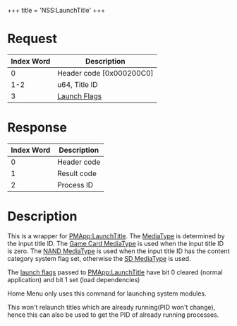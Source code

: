 +++
title = 'NSS:LaunchTitle'
+++

# Request

| Index Word | Description                                               |
|------------|-----------------------------------------------------------|
| 0          | Header code \[0x000200C0\]                                |
| 1-2        | u64, Title ID                                             |
| 3          | [Launch Flags](PMApp:LaunchTitle#launch_flags "wikilink") |

# Response

| Index Word | Description |
|------------|-------------|
| 0          | Header code |
| 1          | Result code |
| 2          | Process ID  |

# Description

This is a wrapper for [PMApp:LaunchTitle](PMApp:LaunchTitle "wikilink").
The [MediaType](Filesystem_services#mediatype "wikilink") is determined
by the input title ID. The [Game Card
MediaType](Filesystem_services#mediatype "wikilink") is used when the
input title ID is zero. The [NAND
MediaType](Filesystem_services#mediatype "wikilink") is used when the
input title ID has the content category system flag set, otherwise the
[SD MediaType](Filesystem_services#mediatype "wikilink") is used.

The [launch flags](PMApp:LaunchTitle#launch_flags "wikilink") passed to
[PMApp:LaunchTitle](PMApp:LaunchTitle "wikilink") have bit 0 cleared
(normal application) and bit 1 set (load dependencies)

Home Menu only uses this command for launching system modules.

This won't relaunch titles which are already running(PID won't change),
hence this can also be used to get the PID of already running processes.
